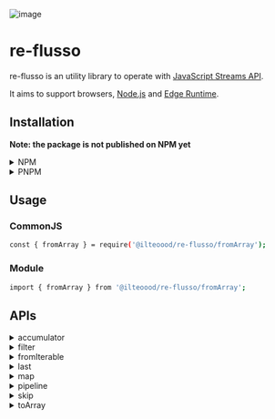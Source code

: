 ![image](https://github.com/ilteoood/re-flusso/actions/workflows/ci.yml/badge.svg)

# re-flusso

re-flusso is an utility library to operate with [JavaScript Streams API](https://developer.mozilla.org/en-US/docs/Web/API/Streams_API).

It aims to support browsers, [Node.js](https://nodejs.org/) and [Edge Runtime](https://edge-runtime.vercel.app/).

## Installation

**Note: the package is not published on NPM yet**

<details>
<summary>NPM</summary>

```bash
npm install @ilteoood/re-flusso
```
</details>

<details>
<summary>PNPM</summary>

```bash
pnpm install @ilteoood/re-flusso
```
</details>

## Usage

### CommonJS
```bash
const { fromArray } = require('@ilteoood/re-flusso/fromArray');
```

### Module
```bash
import { fromArray } from '@ilteoood/re-flusso/fromArray';
```

## APIs

<details>
<summary>accumulator</summary>

```javascript
import { accumulator } from '@ilteoood/re-flusso/accumulator';

const chunkSize = 3;

.pipeThrough(
    accumulator(chunkSize)
)
```
</details>

<details>
<summary>filter</summary>

```javascript
import { filter } from '@ilteoood/re-flusso/filter';

.pipeThrough(
    filter((value, index) => value % index === 0)
)
```
</details>

<details>
<summary>fromIterable</summary>

```javascript
import { fromIterable } from '@ilteoood/re-flusso/fromIterable';

// With an array
fromIterable([1, 2, 3])

// With a set
fromIterable(new Set([1, 2, 3]))
```
</details>

<details>
<summary>last</summary>

```javascript
import { last } from '@ilteoood/re-flusso/last';

const lastItemsToKeep = 3;

.pipeThrough(
    last(lastItemsToKeep)
)
```
</details>

<details>
<summary>map</summary>

```javascript
import { map } from '@ilteoood/re-flusso/map';

.pipeThrough(
    map((value, index) => value + index)   
)
```
</details>

<details>
<summary>pipeline</summary>

```javascript
import { pipeline } from '@ilteoood/re-flusso/pipeline';

const destinationArray = [];

await pipeline(
    fromIterable([1, 2, 3]),
    map((value) => value * 2),
    toArray(destinationArray),
);
```
</details>

<details>
<summary>skip</summary>

```javascript
import { skip } from '@ilteoood/re-flusso/skip';

const itemsToSkip = 2;

.pipeTo(
    skip(itemsToSkip)
)
```
</details>

<details>
<summary>toArray</summary>

```javascript
import { toArray } from '@ilteoood/re-flusso/toArray';

const destinationArray = [];

.pipeTo(
    toArray(destinationArray)
)
```
</details>